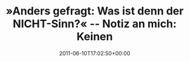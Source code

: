 ---
retweeted: false
source: <a href="http://itunes.apple.com/us/app/twitter/id409789998?mt=12" rel="nofollow">Twitter
  for Mac</a>
entities:
  hashtags: []
  symbols: []
  user_mentions:
  - name: Felix Gilcher
    screen_name: Xylakant
    indices:
    - '103'
    - '112'
    id_str: '40266143'
    id: '40266143'
  urls: []
display_text_range:
- '0'
- '112'
favorite_count: '0'
id_str: '79232062057484288'
truncated: false
retweet_count: '0'
id: '79232062057484288'
created_at: Fri Jun 10 17:02:50 +0000 2011
favorited: false
full_text: "»Anders gefragt: Was ist denn der NICHT-Sinn?« -- Notiz an mich: Keinen
  Kaffee nach 18:00 Uhr mehr für [@Xylakant](https://twitter.com/Xylakant)"
lang: de
tags:
- pesos/twitter
date: '2011-06-10T17:02:50+00:00'
src: https://twitter.com/bascht/status/79232062057484288
original_url: https://twitter.com/bascht/status/79232062057484288
type: twitter_tweet
text: "»Anders gefragt: Was ist denn der NICHT-Sinn?« -- Notiz an mich: Keinen Kaffee
  nach 18:00 Uhr mehr für [@Xylakant](https://twitter.com/Xylakant)"
title: "»Anders gefragt: Was ist denn der NICHT-Sinn?« -- Notiz an mich: Keinen"

---
